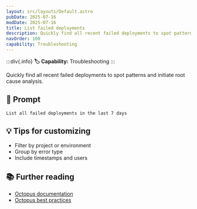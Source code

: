 ```yaml
---
layout: src/layouts/Default.astro
pubDate: 2025-07-16
modDate: 2025-07-16
title: List failed deployments
description: Quickly find all recent failed deployments to spot patterns and initiate root cause analysis.
navOrder: 100
capability: Troubleshooting
---
```


:::div{.info}
**🏷 Capability:** Troubleshooting
:::

Quickly find all recent failed deployments to spot patterns and initiate root cause analysis.

## 📝 Prompt

```
List all failed deployments in the last 7 days
```

## 💡 Tips for customizing

- Filter by project or environment
- Group by error type
- Include timestamps and users

## 📚 Further reading

- [Octopus documentation](https://octopus.com/docs)
- [Octopus best practices](https://octopus.com/docs/best-practices)
